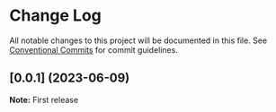 # Change Log

All notable changes to this project will be documented in this file.
See [Conventional Commits](https://conventionalcommits.org) for commit guidelines.

## [0.0.1] (2023-06-09)

**Note:** First release